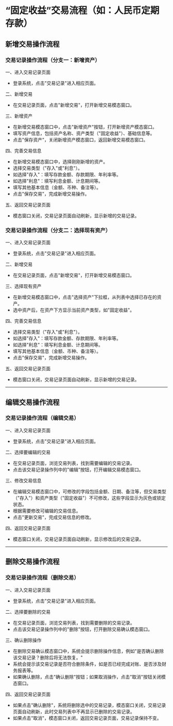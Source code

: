 # “固定收益”交易流程（如：人民币定期存款）

## 新增交易操作流程

### 交易记录操作流程（分支一：新增资产）
一、进入交易记录页面
- 登录系统，点击"交易记录"进入相应页面。

二、新增交易
- 在交易记录页面，点击"新增交易"，打开新增交易模态窗口。

三、新增资产
- 在新增交易模态窗口中，点击"新增资产"按钮，打开新增资产模态窗口。
- 填写资产信息，包括资产名称、资产类型（"固定收益"）、基础信息等。
- 点击"保存资产"，关闭新增资产模态窗口，返回新增交易模态窗口。

四、完善交易信息
- 在新增交易模态窗口中，选择刚刚新增的资产。
- 选择交易类型（"存入"或"利息"）。
- 如选择"存入"：填写存款金额、存款期限、年利率等。
- 如选择"利息"：填写利息金额、计息期间等。
- 填写其他基本信息（金额、币种、备注等）。
- 点击"保存交易"，完成新增交易操作。

五、返回交易记录页面
- 模态窗口关闭，交易记录页面自动刷新，显示新增的交易记录。

### 交易记录操作流程（分支二：选择现有资产）
一、进入交易记录页面
- 登录系统，点击"交易记录"进入相应页面。

二、新增交易
- 在交易记录页面，点击"新增交易"，打开新增交易模态窗口。

三、选择现有资产
- 在新增交易模态窗口中，点击"选择资产"下拉框，从列表中选择已存在的资产。
- 选中资产后，在资产下方显示当前资产类型，如"固定收益"。

四、完善交易信息
- 选择交易类型（"存入"或"利息"）。
- 如选择"存入"：填写存款金额、存款期限、年利率等。
- 如选择"利息"：填写利息金额、计息期间等。
- 填写其他基本信息（金额、币种、备注等）。
- 点击"保存交易"，完成新增交易操作。

五、返回交易记录页面
- 模态窗口关闭，交易记录页面自动刷新，显示新增的交易记录。

---

## 编辑交易操作流程

### 交易记录操作流程（编辑交易）
一、进入交易记录页面
- 登录系统，点击"交易记录"进入相应页面。

二、选择要编辑的交易
- 在交易记录页面，浏览交易列表，找到需要编辑的交易记录。
- 点击该交易记录操作列中的"编辑"按钮，打开编辑交易模态窗口。

三、修改交易信息
- 在编辑交易模态窗口中，可修改的字段包括金额、日期、备注等，但交易类型（"存入"）和资产类型（"固定收益"）不可修改，这些字段显示为灰色或锁定状态。
- 根据需要修改可编辑的交易信息。
- 点击"更新交易"，完成交易信息的修改。

四、返回交易记录页面
- 模态窗口关闭，交易记录页面自动刷新，显示修改后的交易记录。

---


## 删除交易操作流程

### 交易记录操作流程（删除交易）
一、进入交易记录页面
- 登录系统，点击"交易记录"进入相应页面。

二、选择要删除的交易
- 在交易记录页面，浏览交易列表，找到需要删除的交易记录。
- 点击该交易记录操作列中的"删除"按钮，打开删除交易确认模态窗口。

三、确认删除操作
- 在删除交易确认模态窗口中，系统会提示删除操作信息，例如"是否确认删除该交易记录？删除后将无法恢复。"
- 系统会提示该交易记录是否符合删除条件，如是否已经完成对账、是否涉及财务报表等。
- 如果确认删除，点击"确认删除"按钮；如果取消操作，点击"取消"按钮关闭模态窗口。

四、返回交易记录页面
- 如果点击"确认删除"，系统将删除选中的交易记录，模态窗口关闭，交易记录页面自动刷新，此时交易列表中不再显示已删除的交易记录。
- 如果点击"取消"，模态窗口关闭，返回交易记录页面，交易记录保持不变。

